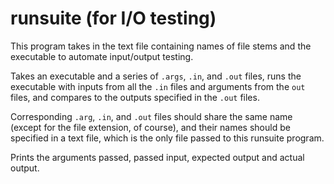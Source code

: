 # runsuite (for I/O testing)

This program takes in the text file containing names of file stems and the executable to automate input/output testing.

Takes an executable and a series of `.args`, `.in`, and `.out` files, runs the executable with inputs from all the `.in` files and arguments from the `out` files, and compares to the outputs specified in the `.out` files. 

Corresponding `.arg`, `.in`, and `.out` files should share the same name (except for the file extension, of course), and their names should be specified in a text file, which is the only file passed to this runsuite program.

Prints the arguments passed, passed input, expected output and actual output.
